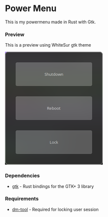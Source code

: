 # Power Menu
This is my powermenu made in Rust with Gtk.

### Preview
This is a preview using WhiteSur gtk theme

![powermenu preview](image/print_001.png)

### Dependencies
- [gtk](https://crates.io/crates/gtk) -  Rust bindings for the GTK+ 3 library 
### Requirements
- [dm-tool](https://aur.archlinux.org/packages/dmtool) - Required for locking user session